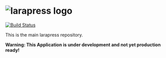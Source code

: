 ![larapress logo](https://raw.githubusercontent.com/larapress-cms/design/master/Logo/PNG/larapress-logo-greyscale.png)
=======
[![Build Status](https://travis-ci.org/larapress-cms/larapress.svg?branch=develop)](https://travis-ci.org/larapress-cms/larapress)

This is the main larapress repository.

__Warning: This Application is under development and not yet production ready!__
